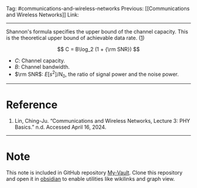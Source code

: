 Tag: #communications-and-wireless-networks 
Previous: [[Communications and Wireless Networks]]
Link: 

---

Shannon's formula specifies the upper bound of the channel capacity. This is the theoretical upper bound of achievable data rate. (<u>1</u>)

$$
C = B\log_2 (1 + {\rm SNR})
$$

- $C$: Channel capacity.
- $B$: Channel bandwidth.
- $\rm SNR$: $E[s^2] / N_0$, the ratio of signal power and the noise power.

---

# Reference

1. Lin, Ching-Ju. “Communications and Wireless Networks, Lecture 3: PHY Basics.” n.d. Accessed April 16, 2024.

---

# Note

This note is included in GitHub repository [My-Vault](https://github.com/LittleD3092/My-Vault.git). Clone this repository and open it in [obsidian](https://obsidian.md/) to enable utilities like wikilinks and graph view.